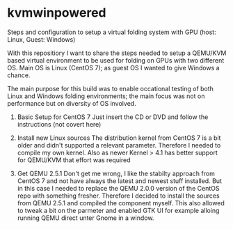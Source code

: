 # kvmwinpowered
Steps and configuration to setup a virtual folding system with GPU (host: Linux, Guest: Windows)

With this repositiory I want to share the steps needed to setup a QEMU/KVM based virtual environment to be used for folding on GPUs with two different OS.
Main OS is Linux (CentOS 7); as guest OS I wanted to give Windows a chance.

The main purpose for this build was to enable occational testing of both Linux and Windows folding environments; the main focus was not on performance but on diversity of OS involved.


1. Basic Setup for CentOS 7
Just insert the CD or DVD and follow the instructions (not covert here)

2. Install new Linux sources
The distribution kernel from CentOS 7 is a bit older and didn't supported a relevant parameter. Therefore I needed to compile my own kernel. 
Also as newer Kernel > 4.1 has better support for QEMU/KVM that effort was required

3. Get QEMU 2.5.1 
Don't get me wrong, I like the stabilty approach from CentOS 7 and not have always the latest and newest stuff installed. But in this case I needed to replace the QEMU 2.0.0 version of the CentOS repo with something fresher.
Therefore I decided to install the sources from QEMU 2.5.1 and compiled the component myself. This also allowed to tweak a bit on the parmeter and enabled GTK UI for example alloing running QEMU direct unter Gnome in a window.


